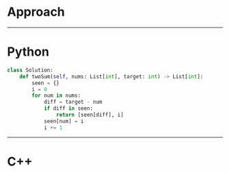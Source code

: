 # Approach

---

# Python
```python
class Solution:
    def twoSum(self, nums: List[int], target: int) -> List[int]:
        seen = {}
        i = 0  
        for num in nums:
            diff = target - num
            if diff in seen:
                return [seen[diff], i]
            seen[num] = i
            i += 1
```
---

# C++
```cpp
```
